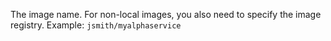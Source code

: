 The image name. For non-local images, you also need to specify the image registry. Example: `jsmith/myalphaservice`